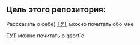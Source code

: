 ## Цель этого репозитория:

Рассказать о себе)
[ТУТ](https://github.com/DerekBum/practice1/blob/master/bio.md) можно почитать обо мне

[ТУТ](https://github.com/DerekBum/practice1/blob/master/qsort.md) можно почитать о qsort`е
